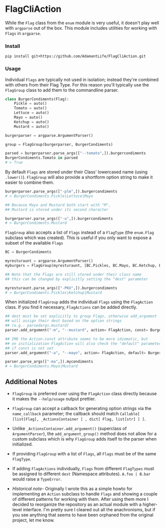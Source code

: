 # FlagCliAction

While the `Flag` class from the `enum` module is very useful, it doesn't play well with `argparse` out of the box.
This module includes utilities for working with `Flags` in `argparse`.

### Install
```
pip install git+https://github.com/AdamantLife/FlagCliAction.git
```

### Usage
Individual `Flags` are typically not used in isolation; instead they're combined with others from their Flag Type. For this reason you'll typically use the `FlagGroup` class to add them to the commandline parser.
```python
class BurgerCondiments(Flag):
    Pickle = auto()
    Tomato = auto()
    Lettuce = auto()
    Mayo = auto()
    Ketchup = auto()
    Mustard = auto()

burgerparser = argparse.ArgumentParser()

group = FlagGroup(burgerparser, BurgerCondiments)

parsed = burgerparser.parse_args(["--tomato",]).burgercondiments
BurgerCondiments.Tomato in parsed
# > True
```

By default `Flags` are stored under their Class' lowercased name (using `.lower()`). `FlagGroup` will also provide a shortform option string to make it easier to combine them.
```python
burgerparser.parse_args(["-plm",]).burgercondiments
# > BurgerCondiments.Pickle|Lettuce|Mayo

## Because Mayo and Mustard both start with "M",
## Mustard is stored under its second character

burgerparser.parse_args(["-u",]).burgercondiments
# > BurgerCondiments.Mustard
```

`FlagGroup` also accepts a list of `Flags` instead of a `FlagType` (the `enum.Flag` subclass which was created). This is useful if you only want to expose a subset of the available `Flags`

```python
BC = BurgerCondiments

myresturaunt = argparse.ArgumentParser()
myburgers = FlagGroup(myresturaunt, [BC.Pickles, BC.Mayo, BC.Ketchup, BC.Mustard])

## Note that the Flags are still stored under their class name
## this can be changed by explicitly setting the "dest" parameter

myresturaunt.parse_args(["-PKU",]).burgercondiments
# > BurgerCondiments.Pickles|Ketchup|Mustard
```

When initialized `FlagGroup` adds the individual `Flags` using the `FlagAction` class. If you find it necessary, `FlagActions` can be added directly.
```python
## dest must be set explicitly to group Flags, otherwise add_argument
## will assign their dest based on the option strings
## (e.g.- parsedargs.mustard)
parser.add_argument("-m", "--mustard", action= FlagAction, const= BurgerCondiments.Mustard, dest="mycondiments")

## IMO the Action.const attribute seems to be more idiomatic, but
## on initialization FlagAction will also check the "default" parameter
## if const is not set
parser.add_argument("-a", "--mayo", action= FlagAction, default= Burgercondiments.Mayo, dest="mycondiments")

parser.parse_args(["-ma",]).mycondiments
# > BurgerCondiments.Mayo|Mustard
```

## Additional Notes
* `FlagGroup` is preferred over using the `FlagAction` class directly because it makes the `--help/usage` output prettier.

* `FlagGroup` can accept a callback for generating option strings via the `name_callback` parameter; the callback should match `Callable[ [list[Flag], _ActionsContainer ] , dict[ Flag, list[str] ] ]`.

* Unlike `_ActionsContainer.add_argument()` (superclass of `ArgumentParser`), the `add_argument_group()` method does not allow for a custom subclass which is why `FlagGroup` adds itself to the parser when initialized.

* If providing `FlagGroup` with a list of `Flags`, all `Flags` must be of the same `FlagType`.

* If adding `FlagActions` individually, `Flags` from different `FlagTypes` must be assigned to different `dest` (Namespace attributes). `A.foo | B.bar` would raise a `TypeError`.

* *Historical note*- Originally I wrote this as a simple howto for implementing an `Action` subclass to handle `Flags` and showing a couple of different patterns for working with them. After using them more I decided to reorganize the repository as an actual module with a higher-level interface. I'm pretty sure I cleared out all the anachronisms, but if you see anything that seems to have been orphaned from the original project, let me know.